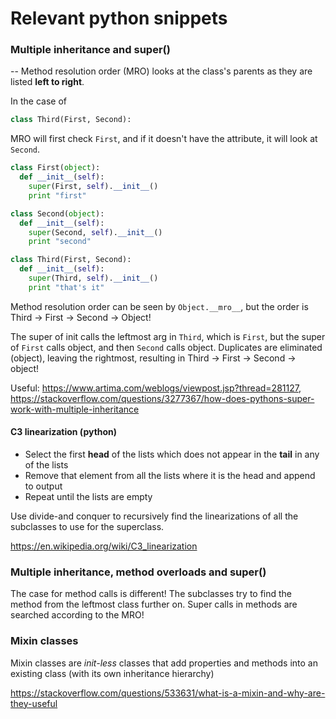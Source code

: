 # Relevant python snippets

### Multiple inheritance and super()

-- Method resolution order (MRO) looks at the class's parents as they are listed **left to right**.

In the case of
```python
class Third(First, Second):
```

MRO will first check `First`, and if it doesn't have the attribute, it will look at `Second`.


```python
class First(object):
  def __init__(self):
    super(First, self).__init__()
    print "first"

class Second(object):
  def __init__(self):
    super(Second, self).__init__()
    print "second"

class Third(First, Second):
  def __init__(self):
    super(Third, self).__init__()
    print "that's it"
```

Method resolution order can be seen by `Object.__mro__`, but the order is Third -> First -> Second -> Object!

The super of init calls the leftmost arg in `Third`, which is `First`, but the super of `First` calls object, and then `Second` calls object. Duplicates are eliminated (object), leaving the rightmost, resulting in Third -> First -> Second -> object!

Useful: https://www.artima.com/weblogs/viewpost.jsp?thread=281127, https://stackoverflow.com/questions/3277367/how-does-pythons-super-work-with-multiple-inheritance

#### C3 linearization (python)
- Select the first **head** of the lists which does not appear in the **tail** in any of the lists
- Remove that element from all the lists where it is the head and append to output
- Repeat until the lists are empty


Use divide-and conquer to recursively find the linearizations of all the subclasses to use for the superclass.

https://en.wikipedia.org/wiki/C3_linearization

### Multiple inheritance, method overloads and super()

The case for method calls is different! The subclasses try to find the method from the leftmost class further on. Super calls in methods are searched according to the MRO!

### Mixin classes
Mixin classes are _init-less_ classes that add properties and methods into an existing class (with its own inheritance hierarchy)

https://stackoverflow.com/questions/533631/what-is-a-mixin-and-why-are-they-useful

